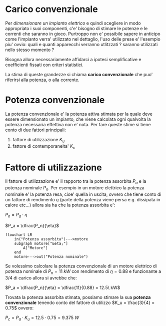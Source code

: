 # Carico convenzionale  

Per *dimensionare un impianto elettrico* e quindi scegliere in modo appropriato i suoi componenti, c'e' bisogno di stimare le potenze e le correnti che saranno in gioco. Purtroppo non e' possibile sapere in anticipo come l'impianto verra' utilizzato nel dettaglio, l'uso delle prese e' l'esempio piu' ovvio: quali e quanti apparecchi verranno utlitzzati ? saranno utilizzati nello stesso momento ?  

Bisogna allora necessariamente affidarci a ipotesi semplificative e coefficienti fissati con criteri statistici.  

La stima di queste grandezze si chiama **carico convenzionale** che puo' riferirsi alla potenza, o alla corrente.  


# Potenza convenzionale  

La potenza convenzionale e' la potenza attiva stimata per la quale deve essere dimensionato un impianto, che viene calcolata ogni qualvolta la potenza necessaria effettiva non e' nota. Per fare queste stime si tiene conto di due fattori principali:  

1. fattore di utilizzazione $K_u$
2. fattore di contemporaneita' $K_c$  

# Fattore di utilizzazione  

Il fattore di utilizzazione e' il rapporto tra la potenza assorbita $P_a$ e la potenza nominale $P_n$. Per esempio in un motore elettrico la potenza nominale e' la potenza resa, cioe' quella in uscita, ovvero che tiene conto di un fattore di rendimento $\eta$ (parte della potenza viene persa e.g. dissipata in calore etc...) allora sia ha che la potenza assorbita e':  

$P_n = P_a \cdot \eta$  

$P_a = \dfrac{P_n}{\eta}$  


```mermaid
flowchart LR
    in("Potenza assorbita")--->motore
    subgraph motore["&eta;"]
        A["Motore"]
    end
    motore--->out("Potenza nominale")
```

Se volessimo calcolare la potenza convenzionale di un motore elettrico di potenza nominale di $P_n = 11\ kW$ con rendimento di $\eta = 0.88$ e funzionante a $3/4$ di carico allora si avrebbe che:  

$P_a = \dfrac{P_n}{\eta} = \dfrac{11}{0.88} = 12.5\ kW$  

Trovata la potenza assorbita stimata, possiamo stimare la sua **potenza convenzionale** tenendo conto del fattore di utilizzo $K_u = \frac{3}{4} = 0.75$ ovvero:  

$P_c = P_a \cdot K_u = 12.5 \cdot 0.75 = 9.375\ W$  
